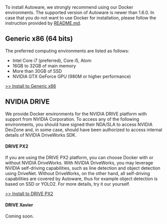 To install Autoware, we strongly recommend using our Docker environments. The supported version of Autoware is newer than 1.6.0. In case that you do not want to use Docker for installation, please follow the instruction provided by [README.md](https://github.com/CPFL/Autoware/blob/master/README.md).

## Generic x86 (64 bits)

The preferred computing environments are listed as follows:

* Intel Core i7 (preferred), Core i5, Atom
* 16GB to 32GB of main memory
* More than 30GB of SSD
* NVIDIA GTX GeForce GPU (980M or higher performance)

[>> Install to Generic x86](https://github.com/CPFL/Autoware/wiki/Installation-by-Docker:-Generic-x86)

## NVIDIA DRIVE

We provide Docker environments for the NVIDIA DRIVE platform with support from NVIDIA Corporation. To access any of the following environments, you should have signed their NDA/SLA to access NVIDIA DevZone and, in some case, should have been authorized to access internal details of NVIDIA DriveWorks SDK.

#### DRIVE PX2

If you are using the DRIVE PX2 platform, you can choose Docker with or without NVIDIA DriveWorks. With NVIDIA DriveWorks, you may leverage NVIDIA self-driving capabilities, such as line detection and object detection using DriveNet. Without DriveWorks, on the other hand, all self-driving capabilities are covered by Autoware, thus for example object detection is based on SSD or YOLO2. For more details, try it our yourself.

[>> Install to DRIVE PX2](https://github.com/CPFL/Autoware/wiki/Installation-by-Docker:-DRIVE-PX2)

#### DRIVE Xavier

Coming soon.